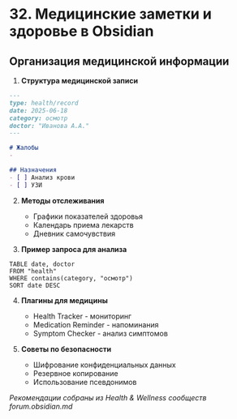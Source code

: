 # 32. Медицинские заметки и здоровье в Obsidian

## Организация медицинской информации

1. **Структура медицинской записи**
```markdown
---
type: health/record
date: 2025-06-18
category: осмотр
doctor: "Иванова А.А."
---

# Жалобы
- 

## Назначения
- [ ] Анализ крови
- [ ] УЗИ
```

2. **Методы отслеживания**
   - Графики показателей здоровья
   - Календарь приема лекарств
   - Дневник самочувствия

3. **Пример запроса для анализа**
```dataview
TABLE date, doctor
FROM "health"
WHERE contains(category, "осмотр")
SORT date DESC
```

4. **Плагины для медицины**
   - Health Tracker - мониторинг
   - Medication Reminder - напоминания
   - Symptom Checker - анализ симптомов

5. **Советы по безопасности**
   - Шифрование конфиденциальных данных
   - Резервное копирование
   - Использование псевдонимов

*Рекомендации собраны из Health & Wellness сообществ forum.obsidian.md*